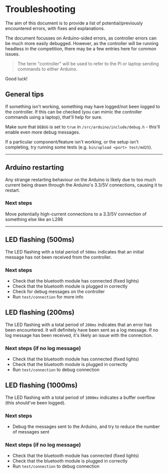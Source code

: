 
# Troubleshooting

The aim of this document is to provide a list of potential/previously encountered errors, with fixes and explanations.

The document focusses on Arduino-sided errors, as controller errors can be much more easily debugged. However, as the controller will be running headless in the competition, there may be a few entries here for common issues.

> The term "controller" will be used to refer to the Pi or laptop sending commands to either Arduino.

Good luck!

## General tips

If something isn't working, something may have logged/not been logged to the controller.
If this can be checked (you can mimic the controller commands using a laptop), that'll help for sure.

Make sure that `DEBUG` is set to `true` in `/src/arduino/include/debug.h` - this'll enable even more debug messages.

If a particular component/feature isn't working, or the setup isn't completing, try running some tests (e.g. `bin/upload <port> test/md25`).

---

## Arduino restarting

Any strange restarting behaviour on the Arduino is likely due to too much current being drawn through the Arduino's 3.3/5V connections, causing it to restart.

### Next steps

Move potentially high-current connections to a 3.3/5V connection of something else like an L298

---

## LED flashing (500ms)

The LED flashing with a total period of `500ms` indicates that an initial message has not been received from the controller.

### Next steps

* Check that the bluetooth module has connected (fixed lights)
* Check that the bluetooth module is plugged in correctly
* Check for debug messages on the controller
* Run `test/connection` for more info

## LED flashing (200ms)

The LED flashing with a total period of `200ms` indicates that an error has been encountered. It will definitely have been sent as a log message. If no log message has been received, it's likely an issue with the connection.

### Next steps (if no log message)

* Check that the bluetooth module has connected (fixed lights)
* Check that the bluetooth module is plugged in correctly
* Run `test/connection` to debug connection

## LED flashing (1000ms)

The LED flashing with a total period of `1000ms` indicates a buffer overflow (this should've been logged).

### Next steps

* Debug the messages sent to the Arduino, and try to reduce the number of messages sent

### Next steps (if no log message)

* Check that the bluetooth module has connected (fixed lights)
* Check that the bluetooth module is plugged in correctly
* Run `test/connection` to debug connection
